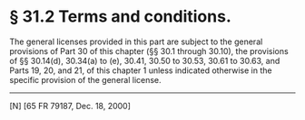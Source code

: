 # § 31.2   Terms and conditions.

The general licenses provided in this part are subject to the general provisions of Part 30 of this chapter (§§ 30.1 through 30.10), the provisions of §§ 30.14(d), 30.34(a) to (e), 30.41, 30.50 to 30.53, 30.61 to 30.63, and Parts 19, 20, and 21, of this chapter 
1 unless indicated otherwise in the specific provision of the general license.



---

[N] [65 FR 79187, Dec. 18, 2000]




